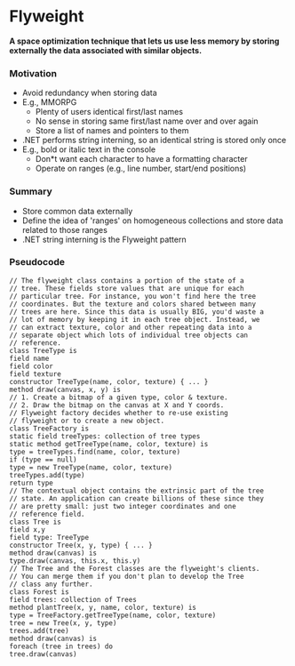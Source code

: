 ﻿# Flyweight

**A space optimization technique that lets us use less memory by storing externally the data associated with similar
objects.**

### Motivation

- Avoid redundancy when storing data
- E.g., MMORPG
    - Plenty of users identical first/last names
    - No sense in storing same first/last name over and over again
    - Store a list of names and pointers to them
- .NET performs string interning, so an identical string is stored only once
- E.g., bold or italic text in the console
    - Don*t want each character to have a formatting character
    - Operate on ranges (e.g., line number, start/end positions)

### Summary

- Store common data externally
- Define the idea of 'ranges' on homogeneous collections and store data related to those ranges
- .NET string interning is the Flyweight pattern

### Pseudocode 

    // The flyweight class contains a portion of the state of a
    // tree. These fields store values that are unique for each
    // particular tree. For instance, you won't find here the tree
    // coordinates. But the texture and colors shared between many
    // trees are here. Since this data is usually BIG, you'd waste a
    // lot of memory by keeping it in each tree object. Instead, we
    // can extract texture, color and other repeating data into a
    // separate object which lots of individual tree objects can
    // reference.
    class TreeType is
    field name
    field color
    field texture
    constructor TreeType(name, color, texture) { ... }
    method draw(canvas, x, y) is
    // 1. Create a bitmap of a given type, color & texture.
    // 2. Draw the bitmap on the canvas at X and Y coords.
    // Flyweight factory decides whether to re-use existing
    // flyweight or to create a new object.
    class TreeFactory is
    static field treeTypes: collection of tree types
    static method getTreeType(name, color, texture) is
    type = treeTypes.find(name, color, texture)
    if (type == null)
    type = new TreeType(name, color, texture)
    treeTypes.add(type)
    return type
    // The contextual object contains the extrinsic part of the tree
    // state. An application can create billions of these since they
    // are pretty small: just two integer coordinates and one
    // reference field.
    class Tree is
    field x,y
    field type: TreeType
    constructor Tree(x, y, type) { ... }
    method draw(canvas) is
    type.draw(canvas, this.x, this.y)
    // The Tree and the Forest classes are the flyweight's clients.
    // You can merge them if you don't plan to develop the Tree
    // class any further.
    class Forest is
    field trees: collection of Trees
    method plantTree(x, y, name, color, texture) is
    type = TreeFactory.getTreeType(name, color, texture)
    tree = new Tree(x, y, type)
    trees.add(tree)
    method draw(canvas) is
    foreach (tree in trees) do
    tree.draw(canvas)